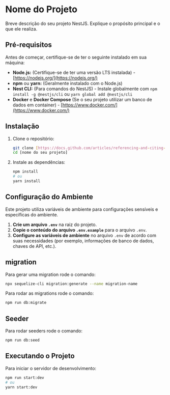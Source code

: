 # Nome do Projeto

Breve descrição do seu projeto NestJS. Explique o propósito principal e o que ele realiza.

## Pré-requisitos

Antes de começar, certifique-se de ter o seguinte instalado em sua máquina:

- **Node.js:** (Certifique-se de ter uma versão LTS instalada) - [https://nodejs.org/](https://nodejs.org/)
- **npm** ou **yarn:** (Geralmente instalado com o Node.js)
- **Nest CLI:** (Para comandos do NestJS) - Instale globalmente com `npm install -g @nestjs/cli` ou `yarn global add @nestjs/cli`
- **Docker** e **Docker Compose** (Se o seu projeto utilizar um banco de dados em container) - [https://www.docker.com/](https://www.docker.com/)

## Instalação

1.  Clone o repositório:

    ```bash
    git clone [https://docs.github.com/articles/referencing-and-citing-content](https://docs.github.com/articles/referencing-and-citing-content)
    cd [nome do seu projeto]
    ```

2.  Instale as dependências:
    ```bash
    npm install
    # ou
    yarn install
    ```

## Configuração do Ambiente

Este projeto utiliza variáveis de ambiente para configurações sensíveis e específicas do ambiente.

1.  **Crie um arquivo `.env`** na raiz do projeto.
2.  **Copie o conteúdo do arquivo `.env.example`** para o arquivo `.env`.
3.  **Configure as variáveis de ambiente** no arquivo `.env` de acordo com suas necessidades (por exemplo, informações de banco de dados, chaves de API, etc.).

## migration

Para gerar uma migration rode o comando:

```bash
npx sequelize-cli migration:generate --name migration-name
```

Para rodar as migrations rode o comando:

```bash
npm run db:migrate
```

## Seeder

Para rodar seeders rode o comando:

```bash
npm run db:seed
```

## Executando o Projeto

Para iniciar o servidor de desenvolvimento:

```bash
npm run start:dev
# ou
yarn start:dev
```
